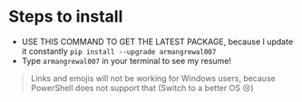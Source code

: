 # Steps to install

- USE THIS COMMAND TO GET THE LATEST PACKAGE, because I update it constantly `pip install --upgrade armangrewal007`
- Type `armangrewal007` in your terminal to see my resume!


> Links and emojis will not be working for Windows users, because PowerShell does not support that (Switch to a better OS 😢)
